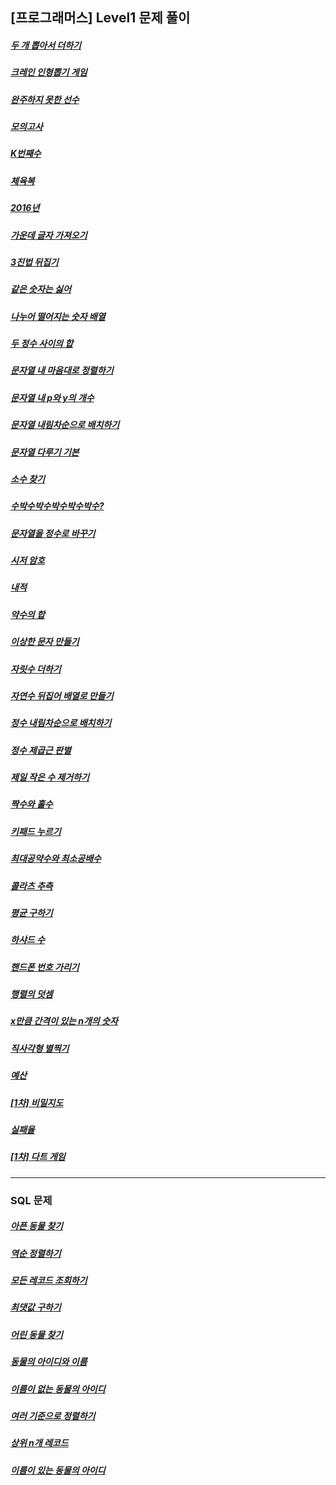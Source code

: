 ## [프로그래머스] Level1 문제 풀이

##### [두 개 뽑아서 더하기](https://programmers.co.kr/learn/courses/30/lessons/68644)

##### [크레인 인형뽑기 게임](https://programmers.co.kr/learn/courses/30/lessons/64061)

##### [완주하지 못한 선수](https://programmers.co.kr/learn/courses/30/lessons/42576)

##### [모의고사](https://programmers.co.kr/learn/courses/30/lessons/42840)

##### [K번째수](https://programmers.co.kr/learn/courses/30/lessons/42748)

##### [체육복](https://programmers.co.kr/learn/courses/30/lessons/42862)

##### [2016년](https://programmers.co.kr/learn/courses/30/lessons/12901)

##### [가운데 글자 가져오기](https://programmers.co.kr/learn/courses/30/lessons/12903)

##### [3진법 뒤집기](https://programmers.co.kr/learn/courses/30/lessons/68935)

##### [같은 숫자는 싫어](https://programmers.co.kr/learn/courses/30/lessons/12906)

##### [나누어 떨어지는 숫자 배열](https://programmers.co.kr/learn/courses/30/lessons/12910)

##### [두 정수 사이의 합](https://programmers.co.kr/learn/courses/30/lessons/12912)

##### [문자열 내 마음대로 정렬하기](https://programmers.co.kr/learn/courses/30/lessons/12915)

##### [문자열 내 p와 y의 개수](https://programmers.co.kr/learn/courses/30/lessons/12916)

##### [문자열 내림차순으로 배치하기](https://programmers.co.kr/learn/courses/30/lessons/12917)

##### [문자열 다루기 기본](https://programmers.co.kr/learn/courses/30/lessons/12918)

##### [소수 찾기](https://programmers.co.kr/learn/courses/30/lessons/12921)

##### [수박수박수박수박수박수?](https://programmers.co.kr/learn/courses/30/lessons/12922)

##### [문자열을 정수로 바꾸기](https://programmers.co.kr/learn/courses/30/lessons/12925)

##### [시저 암호](https://programmers.co.kr/learn/courses/30/lessons/12926)

##### [내적](https://programmers.co.kr/learn/courses/30/lessons/70128)

##### [약수의 합](https://programmers.co.kr/learn/courses/30/lessons/12928)

##### [이상한 문자 만들기](https://programmers.co.kr/learn/courses/30/lessons/12930)

##### [자릿수 더하기](https://programmers.co.kr/learn/courses/30/lessons/12931)

##### [자연수 뒤집어 배열로 만들기](https://programmers.co.kr/learn/courses/30/lessons/12932)

##### [정수 내림차순으로 배치하기](https://programmers.co.kr/learn/courses/30/lessons/12933)

##### [정수 제곱근 판별](https://programmers.co.kr/learn/courses/30/lessons/12934)

##### [제일 작은 수 제거하기](https://programmers.co.kr/learn/courses/30/lessons/12935)

##### [짝수와 홀수](https://programmers.co.kr/learn/courses/30/lessons/12937)

##### [키패드 누르기](https://programmers.co.kr/learn/courses/30/lessons/67256)

##### [최대공약수와 최소공배수](https://programmers.co.kr/learn/courses/30/lessons/12940)

##### [콜라츠 추측](https://programmers.co.kr/learn/courses/30/lessons/12943)

##### [평균 구하기](https://programmers.co.kr/learn/courses/30/lessons/12944)

##### [하샤드 수](https://programmers.co.kr/learn/courses/30/lessons/12947)

##### [핸드폰 번호 가리기](https://programmers.co.kr/learn/courses/30/lessons/12948)

##### [행렬의 덧셈](https://programmers.co.kr/learn/courses/30/lessons/12950)

##### [x만큼 간격이 있는 n개의 숫자](https://programmers.co.kr/learn/courses/30/lessons/12954)

##### [직사각형 별찍기](https://programmers.co.kr/learn/courses/30/lessons/12969)

##### [예산](https://programmers.co.kr/learn/courses/30/lessons/12982)

##### [[1차\] 비밀지도](https://programmers.co.kr/learn/courses/30/lessons/17681)

##### [실패율](https://programmers.co.kr/learn/courses/30/lessons/42889)

##### [[1차\] 다트 게임](https://programmers.co.kr/learn/courses/30/lessons/17682)



<hr>

### SQL 문제

##### [아픈 동물 찾기](https://programmers.co.kr/learn/courses/30/lessons/59036)

##### [역순 정렬하기](https://programmers.co.kr/learn/courses/30/lessons/59035)

##### [모든 레코드 조회하기](https://programmers.co.kr/learn/courses/30/lessons/59034)

##### [최댓값 구하기](https://programmers.co.kr/learn/courses/30/lessons/59415)

##### [어린 동물 찾기](https://programmers.co.kr/learn/courses/30/lessons/59037)

##### [동물의 아이디와 이름](https://programmers.co.kr/learn/courses/30/lessons/59403)

##### [이름이 없는 동물의 아이디](https://programmers.co.kr/learn/courses/30/lessons/59039)

##### [여러 기준으로 정렬하기](https://programmers.co.kr/learn/courses/30/lessons/59404)

##### [상위 n개 레코드](https://programmers.co.kr/learn/courses/30/lessons/59405)

##### [이름이 있는 동물의 아이디](https://programmers.co.kr/learn/courses/30/lessons/59407)

